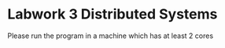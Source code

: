Labwork 3 Distributed Systems
=====================================
Please run the program in a machine which has at least 2 cores